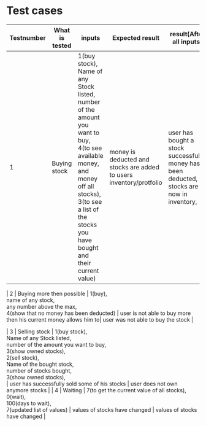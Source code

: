 # Test cases
| Testnumber | What is tested | inputs                                                                                                                                                                                                    | Expected result                                                     | result(After all inputs)                                                                    |
|------------|----------------|-----------------------------------------------------------------------------------------------------------------------------------------------------------------------------------------------------------|---------------------------------------------------------------------|---------------------------------------------------------------------------------------------|
| 1          | Buying stock        | 1(buy stock),<br> Name of any Stock listed,<br> number of the amount you want to buy,<br> 4(to see available money, and money off all stocks),<br> 3(to see a list of the stocks you have bought and their current value) | money is deducted and stocks are added to users inventory/protfolio | user has bought a stock successfully,<br> money has been deducted,<br> stocks are now in inventory, |

| 2          | Buying more then possible        | 1(buy),<br>name of any stock,<br>any number above the max,<br>4(show that no money has been deducted) | user is not able to buy more then his current money allows him to| user was not able to buy the stock |

| 3          | Selling stock      | 1(buy stock),<br> Name of any Stock listed,<br> number of the amount you want to buy,<br> 3(show owned stocks),<br> 2(sell stock),<br> Name of the bought stock,<br> number of stocks bought,<br> 3(show owned stocks),<br>                 | user has successfully sold some of his stocks                       | user does not own anymore stocks                                                            |
| 4          | Waiting        | 7(to get the current value of all stocks),<br> 0(wait),<br> 100(days to wait),<br> 7(updated list of values)                                                                                                          | values of stocks have changed                                       | values of stocks have changed                                                               |
